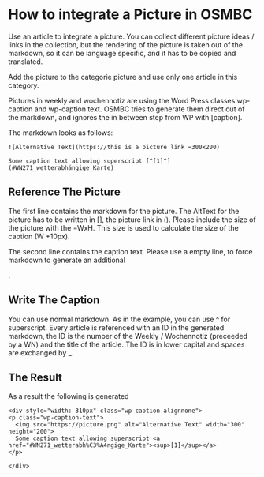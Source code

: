 # How to integrate a Picture in OSMBC

Use an article to integrate a picture. You can collect different picture ideas / links in the collection, but the rendering of the picture is taken out of the markdown, so it can be language specific, and it has to be copied and translated.

Add the picture to the categorie picture and use only one article in this category.

Pictures in weekly and wochennotiz are using the Word Press classes wp-caption and wp-caption text. OSMBC tries to generate them direct out of the markdown, and ignores the in between step from WP with [caption].

The markdown looks as follows:
```
![Alternative Text](https://this is a picture link =300x200)

Some caption text allowing superscript [^[1]^](#WN271_wetterabhängige_Karte)
```

## Reference The Picture
The first line contains the markdown for the picture. The AltText for the picture has to be written in [], the picture link in (). Please include the size of the picture with the =WxH. This size is used to calculate the size of the caption (W +10px).

The second line contains the caption text. Please use a empty line, to force markdown to generate an additional <p>.

## Write The Caption

You can use normal markdown. As in the example, you can use ^ for superscript. Every article is referenced with an ID in the generated markdown, the ID is the number of the Weekly / Wochennotiz (preceeded by a WN) and the title of the article. The ID is in lower capital and spaces are exchanged by _.

## The Result

As a result the following is generated

```
<div style="width: 310px" class="wp-caption alignnone"> 
<p class="wp-caption-text">
  <img src="https://picture.png" alt="Alternative Text" width="300" height="200">
  Some caption text allowing superscript <a href="#WN271_wetterabh%C3%A4ngige_Karte"><sup>[1]</sup></a>
</p>

</div>
```

